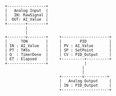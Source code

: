          +-----------------+                  
         |   Analog Input  |                  
         |   IN: RawSignal |                  
         |  OUT: AI_Value  |                  
         +--------+--------+                  
                  |                           
                  |                           
         +--------v--------+     +---------------------+     
         |      TON        |     |        PID          |     
         | IN : AI_Value   |     | PV : AI_Value       |     
         | PT : T#5s       |     | SP : SetPoint       |     
         | Q  : TimerDone  |     | CV : PID_Output     |     
         | ET : Elapsed    |     +----------+----------+     
         +-----------------+                |                
                                           |                
                                           |                
                                 +---------v----------+     
                                 |   Analog Output     |     
                                 | IN : PID_Output     |     
                                 +---------------------+     
